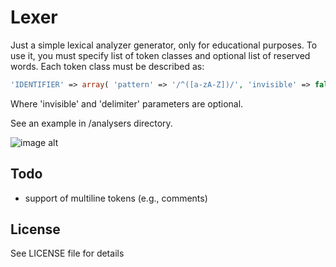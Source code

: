 # Lexer

Just a simple lexical analyzer generator, only for educational purposes.
To use it, you must specify list of token classes and optional list of reserved words.
Each token class must be described as:
```php
'IDENTIFIER' => array( 'pattern' => '/^([a-zA-Z])/', 'invisible' => false, 'delimiter' => false )
```
Where 'invisible' and 'delimiter' parameters are optional.

See an example in /analysers directory.

![image alt][1]

## Todo

 - support of multiline tokens (e.g., comments)

## License

See LICENSE file for details


  [1]: https://raw.github.com/FedorKurilov/lexer/master/la.png
